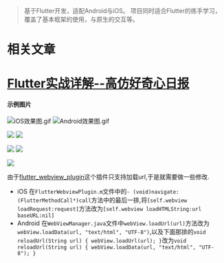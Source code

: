 > 基于Flutter开发，适配Android与iOS。
项目同时适合Flutter的练手学习，覆盖了基本框架的使用，与原生的交互等。
# 相关文章
# [Flutter实战详解--高仿好奇心日报](https://juejin.im/post/5c31f7236fb9a04a04412d0b)
#### 示例图片

![iOS效果图.gif](https://upload-images.jianshu.io/upload_images/1220329-d9aeb90fc255749e.gif?imageMogr2/auto-orient/strip)
![Android效果图.gif](https://upload-images.jianshu.io/upload_images/1220329-e329ec185551c4e4.gif?imageMogr2/auto-orient/strip)


![](https://upload-images.jianshu.io/upload_images/1220329-5e57a13395f1bb6a.png?imageMogr2/auto-orient/strip%7CimageView2/2/w/1240)
![](https://upload-images.jianshu.io/upload_images/1220329-efbdd5f0e13fcbdf.png?imageMogr2/auto-orient/strip%7CimageView2/2/w/1240)

![](https://upload-images.jianshu.io/upload_images/1220329-0407bf1d19e7003f.png?imageMogr2/auto-orient/strip%7CimageView2/2/w/1240)
![](https://upload-images.jianshu.io/upload_images/1220329-b97e694a7a98ff9f.png?imageMogr2/auto-orient/strip%7CimageView2/2/w/1240)

![](https://upload-images.jianshu.io/upload_images/1220329-715e253736f95258.png?imageMogr2/auto-orient/strip%7CimageView2/2/w/1240)


由于[flutter_webview_plugin](https://pub.dartlang.org/packages/flutter_webview_plugin)这个插件只支持加载url,于是就需要做一些修改.

*   iOS
    在`FlutterWebviewPlugin.m`文件中的`- (void)navigate:(FlutterMethodCall*)call`方法中的最后一排,将`[self.webview loadRequest:request]`方法改为`[self.webview loadHTMLString:url baseURL:nil]`
*   Android
    在`WebViewManager.java`文件中`webView.loadUrl(url)`方法改为`webView.loadData(url, "text/html", "UTF-8")`,以及下面那排的`void reloadUrl(String url) { webView.loadUrl(url); }`改为`void reloadUrl(String url) { webView.loadData(url, "text/html", "UTF-8"); }`

